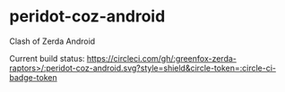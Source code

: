 # peridot-coz-android
Clash of Zerda Android

Current build status: https://circleci.com/gh/:greenfox-zerda-raptors>/:peridot-coz-android.svg?style=shield&circle-token=:circle-ci-badge-token
